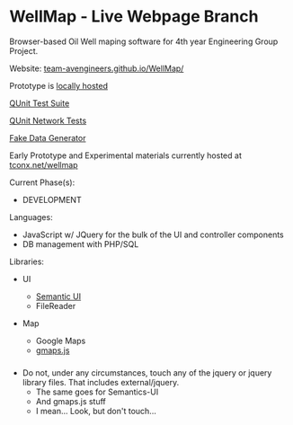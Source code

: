 WellMap - Live Webpage Branch
=======

Browser-based Oil Well maping software for 4th year Engineering Group Project.

Website: [team-avengineers.github.io/WellMap/](http://team-avengineers.github.io/WellMap/)

Prototype is [locally hosted](http://team-avengineers.github.io/WellMap/well_map.html)

[QUnit Test Suite](http://team-avengineers.github.io/WellMap/qunit)

[QUnit Network Tests](http://team-avengineers.github.io/WellMap/qunit/network_tests.html)

[Fake Data Generator](http://www.tconx.net/wellMapServ/fake_gen.php)

Early Prototype and Experimental materials currently hosted at [tconx.net/wellmap](http://tconx.net/wellmap/)

Current Phase(s):
* DEVELOPMENT


Languages:

* JavaScript w/ JQuery for the bulk of the UI and controller components
* DB management with PHP/SQL

Libraries:

* UI
	* [Semantic UI](https://github.com/Semantic-Org/Semantic-UI)
	* FileReader

* Map
	* Google Maps	
	* [gmaps.js](https://github.com/hpneo/gmaps)

### <style color="#ff0000">DO NOT</style>

* Do not, under any circumstances, touch any of the jquery or jquery library files.  That includes external/jquery.
  * The same goes for Semantics-UI
  * And gmaps.js stuff
  * I mean...  Look, but don't touch...
